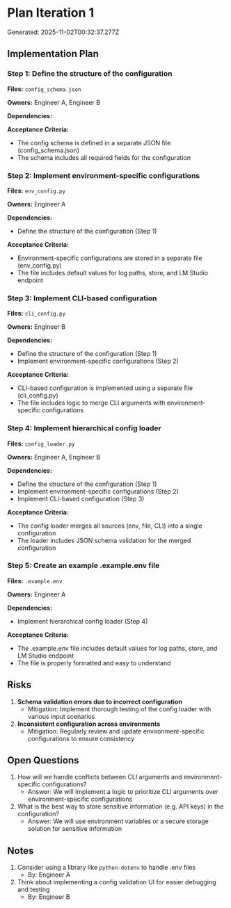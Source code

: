 # Plan Iteration 1

Generated: 2025-11-02T00:32:37.277Z

## Implementation Plan

### Step 1: Define the structure of the configuration

**Files:** `config_schema.json`

**Owners:** Engineer A, Engineer B

**Dependencies:**

**Acceptance Criteria:**
  - The config schema is defined in a separate JSON file (config_schema.json)
  - The schema includes all required fields for the configuration

### Step 2: Implement environment-specific configurations

**Files:** `env_config.py`

**Owners:** Engineer A

**Dependencies:**
  - Define the structure of the configuration (Step 1)

**Acceptance Criteria:**
  - Environment-specific configurations are stored in a separate file (env_config.py)
  - The file includes default values for log paths, store, and LM Studio endpoint

### Step 3: Implement CLI-based configuration

**Files:** `cli_config.py`

**Owners:** Engineer B

**Dependencies:**
  - Define the structure of the configuration (Step 1)
  - Implement environment-specific configurations (Step 2)

**Acceptance Criteria:**
  - CLI-based configuration is implemented using a separate file (cli_config.py)
  - The file includes logic to merge CLI arguments with environment-specific configurations

### Step 4: Implement hierarchical config loader

**Files:** `config_loader.py`

**Owners:** Engineer A, Engineer B

**Dependencies:**
  - Define the structure of the configuration (Step 1)
  - Implement environment-specific configurations (Step 2)
  - Implement CLI-based configuration (Step 3)

**Acceptance Criteria:**
  - The config loader merges all sources (env, file, CLI) into a single configuration
  - The loader includes JSON schema validation for the merged configuration

### Step 5: Create an example .example.env file

**Files:** `.example.env`

**Owners:** Engineer A

**Dependencies:**
  - Implement hierarchical config loader (Step 4)

**Acceptance Criteria:**
  - The .example.env file includes default values for log paths, store, and LM Studio endpoint
  - The file is properly formatted and easy to understand

## Risks

1. **Schema validation errors due to incorrect configuration**
   - Mitigation: Implement thorough testing of the config loader with various input scenarios
2. **Inconsistent configuration across environments**
   - Mitigation: Regularly review and update environment-specific configurations to ensure consistency

## Open Questions

1. How will we handle conflicts between CLI arguments and environment-specific configurations?
   - Answer: We will implement a logic to prioritize CLI arguments over environment-specific configurations
2. What is the best way to store sensitive information (e.g. API keys) in the configuration?
   - Answer: We will use environment variables or a secure storage solution for sensitive information

## Notes

1. Consider using a library like `python-dotenv` to handle .env files
   - By: Engineer A
2. Think about implementing a config validation UI for easier debugging and testing
   - By: Engineer B


